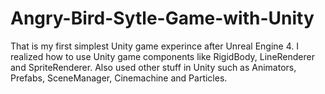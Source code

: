 # Angry-Bird-Sytle-Game-with-Unity

That is my first simplest Unity game experince after Unreal Engine 4. I realized how to use Unity game components like RigidBody, LineRenderer and SpriteRenderer. Also used other stuff in Unity such as Animators, Prefabs, SceneManager, Cinemachine and Particles.
